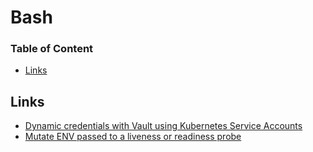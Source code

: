 # Bash

### Table of Content
* [Links](#links)

## Links

* [Dynamic credentials with Vault using Kubernetes Service Accounts](https://banzaicloud.com/blog/vault-dynamic-secrets/)
* [Mutate ENV passed to a liveness or readiness probe](https://banzaicloud.com/docs/bank-vaults/tips-and-tricks/)
